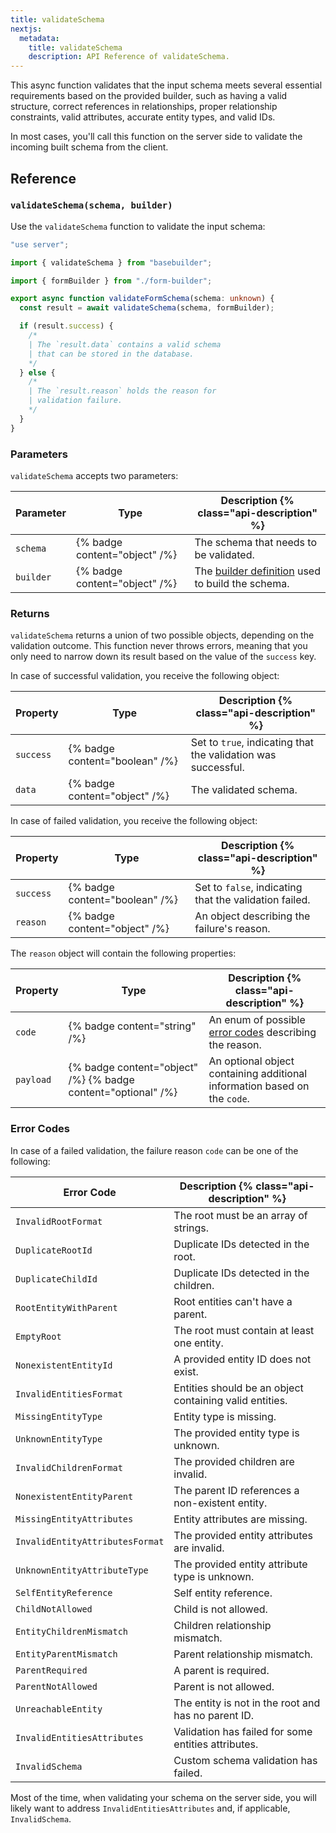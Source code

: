 ```yaml
---
title: validateSchema
nextjs:
  metadata:
    title: validateSchema
    description: API Reference of validateSchema.
---
```


This async function validates that the input schema meets several essential requirements based on the provided builder, such as having a valid structure, correct references in relationships, proper relationship constraints, valid attributes, accurate entity types, and valid IDs.

In most cases, you'll call this function on the server side to validate the incoming built schema from the client.

## Reference

### `validateSchema(schema, builder)`

Use the `validateSchema` function to validate the input schema:

```typescript
"use server";

import { validateSchema } from "basebuilder";

import { formBuilder } from "./form-builder";

export async function validateFormSchema(schema: unknown) {
  const result = await validateSchema(schema, formBuilder);

  if (result.success) {
    /*
    | The `result.data` contains a valid schema
    | that can be stored in the database.
    */
  } else {
    /*
    | The `result.reason` holds the reason for
    | validation failure.
    */
  }
}
```

### Parameters

`validateSchema` accepts two parameters:

| Parameter | Type                          | Description {% class="api-description" %}                                    |
| --------- | ----------------------------- | ---------------------------------------------------------------------------- |
| `schema`  | {% badge content="object" /%} | The schema that needs to be validated.                                       |
| `builder` | {% badge content="object" /%} | The [builder definition](/docs/api/create-builder) used to build the schema. |

### Returns

`validateSchema` returns a union of two possible objects, depending on the validation outcome. This function never throws errors, meaning that you only need to narrow down its result based on the value of the `success` key.

In case of successful validation, you receive the following object:

| Property  | Type                           | Description {% class="api-description" %}                     |
| --------- | ------------------------------ | ------------------------------------------------------------- |
| `success` | {% badge content="boolean" /%} | Set to `true`, indicating that the validation was successful. |
| `data`    | {% badge content="object" /%}  | The validated schema.                                         |

In case of failed validation, you receive the following object:

| Property  | Type                           | Description {% class="api-description" %}              |
| --------- | ------------------------------ | ------------------------------------------------------ |
| `success` | {% badge content="boolean" /%} | Set to `false`, indicating that the validation failed. |
| `reason`  | {% badge content="object" /%}  | An object describing the failure's reason.             |

The `reason` object will contain the following properties:

| Property  | Type                                                          | Description {% class="api-description" %}                                 |
| --------- | ------------------------------------------------------------- | ------------------------------------------------------------------------- |
| `code`    | {% badge content="string" /%}                                 | An enum of possible [error codes](#error-codes) describing the reason.    |
| `payload` | {% badge content="object" /%} {% badge content="optional" /%} | An optional object containing additional information based on the `code`. |

### Error Codes

In case of a failed validation, the failure reason `code` can be one of the following:

| Error Code                      | Description {% class="api-description" %}               |
| ------------------------------- | ------------------------------------------------------- |
| `InvalidRootFormat`             | The root must be an array of strings.                   |
| `DuplicateRootId`               | Duplicate IDs detected in the root.                     |
| `DuplicateChildId`              | Duplicate IDs detected in the children.                 |
| `RootEntityWithParent`          | Root entities can't have a parent.                      |
| `EmptyRoot`                     | The root must contain at least one entity.              |
| `NonexistentEntityId`           | A provided entity ID does not exist.                    |
| `InvalidEntitiesFormat`         | Entities should be an object containing valid entities. |
| `MissingEntityType`             | Entity type is missing.                                 |
| `UnknownEntityType`             | The provided entity type is unknown.                    |
| `InvalidChildrenFormat`         | The provided children are invalid.                      |
| `NonexistentEntityParent`       | The parent ID references a non-existent entity.         |
| `MissingEntityAttributes`       | Entity attributes are missing.                          |
| `InvalidEntityAttributesFormat` | The provided entity attributes are invalid.             |
| `UnknownEntityAttributeType`    | The provided entity attribute type is unknown.          |
| `SelfEntityReference`           | Self entity reference.                                  |
| `ChildNotAllowed`               | Child is not allowed.                                   |
| `EntityChildrenMismatch`        | Children relationship mismatch.                         |
| `EntityParentMismatch`          | Parent relationship mismatch.                           |
| `ParentRequired`                | A parent is required.                                   |
| `ParentNotAllowed`              | Parent is not allowed.                                  |
| `UnreachableEntity`             | The entity is not in the root and has no parent ID.     |
| `InvalidEntitiesAttributes`     | Validation has failed for some entities attributes.     |
| `InvalidSchema`                 | Custom schema validation has failed.                    |

Most of the time, when validating your schema on the server side, you will likely want to address `InvalidEntitiesAttributes` and, if applicable, `InvalidSchema`.
